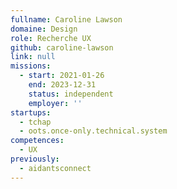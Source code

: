 ```yaml
---
fullname: Caroline Lawson
domaine: Design
role: Recherche UX
github: caroline-lawson
link: null
missions:
  - start: 2021-01-26
    end: 2023-12-31
    status: independent
    employer: ''
startups:
  - tchap
  - oots.once-only.technical.system
competences:
  - UX
previously:
  - aidantsconnect
---
```


